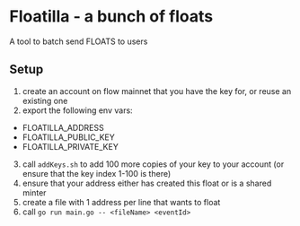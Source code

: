 # Floatilla - a bunch of floats

A tool to batch send FLOATS to users


## Setup
1. create an account on flow mainnet that you have the key for, or reuse an existing one
2. export the following env vars:
 - FLOATILLA_ADDRESS
 - FLOATILLA_PUBLIC_KEY
 - FLOATILLA_PRIVATE_KEY
3. call `addKeys.sh` to add 100 more copies of your key to your account (or ensure that the key index  1-100 is there)
4. ensure that your address either has created this float or is a shared minter
5. create a file with 1 address per line that wants to float
6. call `go run main.go -- <fileName> <eventId>`

